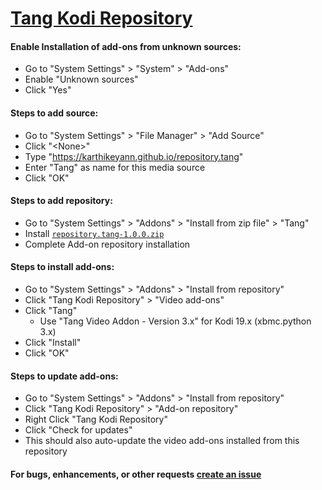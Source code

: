 # [Tang Kodi Repository](https://karthikeyann.github.io/repository.tang/)

#### Enable Installation of add-ons from unknown sources:
* Go to "System Settings" > "System" > "Add-ons"
* Enable "Unknown sources"
* Click "Yes"

#### Steps to add source:
* Go to "System Settings" > "File Manager" > "Add Source"
* Click "\<None>"
* Type "https://karthikeyann.github.io/repository.tang"
* Enter "Tang" as name for this media source
* Click "OK"

#### Steps to add repository:
* Go to "System Settings" > "Addons" > "Install from zip file" > "Tang"
* Install [`repository.tang-1.0.0.zip`](repository.tang-1.0.0.zip)
* Complete Add-on repository installation

#### Steps to install add-ons:
* Go to "System Settings" > "Addons" > "Install from repository"
* Click "Tang Kodi Repository" > "Video add-ons"
* Click "Tang"
  * Use "Tang Video Addon - Version 3.x" for Kodi 19.x (xbmc.python 3.x)
* Click "Install"
* Click "OK"

#### Steps to update add-ons:
* Go to "System Settings" > "Addons" > "Install from repository"
* Click "Tang Kodi Repository" > "Add-on repository"
* Right Click "Tang Kodi Repository"
* Click "Check for updates"
* This should also auto-update the video add-ons installed from this repository

#### For bugs, enhancements, or other requests [create an issue](https://github.com/karthikeyann/repository.tang/issues)
